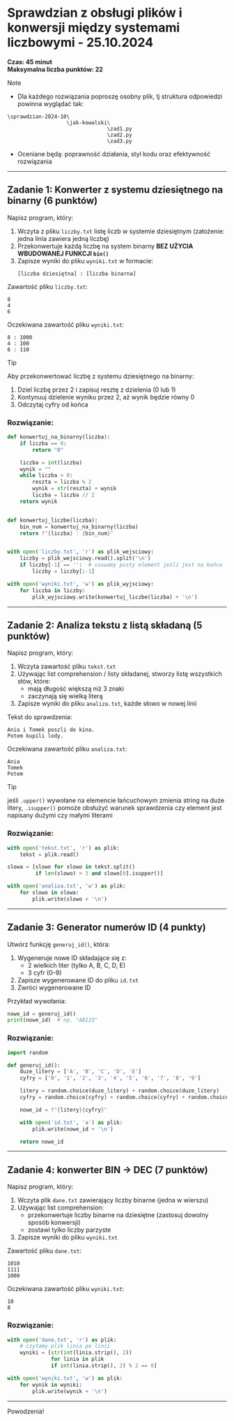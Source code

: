 # Sprawdzian z obsługi plików i konwersji między systemami liczbowymi - 25.10.2024
**Czas: 45 minut**  
**Maksymalna liczba punktów: 22**


> [!NOTE]
> - Dla każdego rozwiązania poproszę osobny plik, tj struktura odpowiedzi powinna wyglądać tak:
> ```
> \sprawdzian-2024-10\
>                    \jak-kowalski\
>                                 \zad1.py
>                                 \zad2.py
>                                 \zad3.py
> ```
> - Oceniane będą: poprawność działania, styl kodu oraz efektywność rozwiązania

---

## Zadanie 1: Konwerter z systemu dziesiętnego na binarny (6 punktów)
Napisz program, który:
1. Wczyta z pliku `liczby.txt` listę liczb w systemie dziesiętnym (założenie: jedna linia zawiera jedną liczbę)
2. Przekonwertuje każdą liczbę na system binarny **BEZ UŻYCIA WBUDOWANEJ FUNKCJI `bin()`**
3. Zapisze wyniki do pliku `wyniki.txt` w formacie:
   ```
   [liczba dziesiętna] : [liczba binarna]
   ```

Zawartość pliku `liczby.txt`:
```
8
4
6
```

Oczekiwana zawartość pliku `wyniki.txt`:
```
8 : 1000
4 : 100
6 : 110
```

> [!TIP]
> Aby przekonwertować liczbę z systemu dziesiętnego na binarny:
> 1. Dziel liczbę przez 2 i zapisuj resztę z dzielenia (0 lub 1)
> 2. Kontynuuj dzielenie wyniku przez 2, aż wynik będzie równy 0
> 3. Odczytaj cyfry od końca

### Rozwiązanie:

```python
def konwertuj_na_binarny(liczba):
    if liczba == 0:
        return "0"

    liczba = int(liczba)
    wynik = ""
    while liczba > 0:
        reszta = liczba % 2
        wynik = str(reszta) + wynik
        liczba = liczba // 2
    return wynik


def konwertuj_liczbe(liczba):
    bin_num = konwertuj_na_binarny(liczba)
    return f"{liczba} : {bin_num}"


with open('liczby.txt', 'r') as plik_wejsciowy:
    liczby = plik_wejsciowy.read().split('\n')
    if liczby[-1] == '':  # usuwamy pusty element jeśli jest na końcu
        liczby = liczby[:-1]

with open('wyniki.txt', 'w') as plik_wyjsciowy:
    for liczba in liczby:
        plik_wyjsciowy.write(konwertuj_liczbe(liczba) + '\n')
```

---

## Zadanie 2: Analiza tekstu z listą składaną (5 punktów)
Napisz program, który:
1. Wczyta zawartość pliku `tekst.txt`
2. Używając list comprehension / listy składanej, stworzy listę wszystkich słów, które:
   - mają długość większą niż 3 znaki
   - zaczynają się wielką literą 
3. Zapisze wyniki do pliku `analiza.txt`, każde słowo w nowej linii

Tekst do sprawdzenia:
```
Ania i Tomek poszli do kina.
Potem kupili lody.
```

Oczekiwana zawartość pliku `analiza.txt`:
```
Ania
Tomek
Potem
```

> [!TIP]
> jeśli `.upper()` wywołane na elemencie łańcuchowym zmienia string na duże litery, `.isupper()` pomoże obsłużyć warunek sprawdzenia czy element jest napisany dużymi czy małymi literami

### Rozwiązanie:

```python
with open('tekst.txt', 'r') as plik:
    tekst = plik.read()

slowa = [slowo for slowo in tekst.split()
         if len(slowo) > 3 and slowo[0].isupper()]

with open('analiza.txt', 'w') as plik:
    for slowo in slowa:
        plik.write(slowo + '\n')
```

---

## Zadanie 3: Generator numerów ID (4 punkty)
Utwórz funkcję `generuj_id()`, która:
1. Wygeneruje nowe ID składające się z:
   - 2 wielkich liter (tylko A, B, C, D, E)
   - 3 cyfr (0-9)
2. Zapisze wygenerowane ID do pliku `id.txt`
3. Zwróci wygenerowane ID

Przykład wywołania:
```python
nowe_id = generuj_id()
print(nowe_id)  # np. "AB123"
```

### Rozwiązanie:

```python
import random

def generuj_id():
    duze_litery = ['A', 'B', 'C', 'D', 'E']
    cyfry = ['0', '1', '2', '3', '4', '5', '6', '7', '8', '9']

    litery = random.choice(duze_litery) + random.choice(duze_litery)
    cyfry = random.choice(cyfry) + random.choice(cyfry) + random.choice(cyfry)

    nowe_id = f"{litery}{cyfry}"

    with open('id.txt', 'a') as plik:
        plik.write(nowe_id + '\n')

    return nowe_id
```

---

## Zadanie 4: konwerter BIN -> DEC (7 punktów)
Napisz program, który:
1. Wczyta plik `dane.txt` zawierający liczby binarne (jedna w wierszu)
2. Używając list comprehension:
   - przekonwertuje liczby binarne na dziesiętne (zastosuj dowolny sposób konwersji)
   - zostawi tylko liczby parzyste
3. Zapisze wyniki do pliku `wyniki.txt`

Zawartość pliku `dane.txt`:
```
1010
1111
1000
```

Oczekiwana zawartość pliku `wyniki.txt`:
```
10
8
```

### Rozwiązanie:

```python
with open('dane.txt', 'r') as plik:
    # czytamy plik linia po linii
    wyniki = [str(int(linia.strip(), 2))
              for linia in plik
              if int(linia.strip(), 2) % 2 == 0]

with open('wyniki.txt', 'w') as plik:
    for wynik in wyniki:
        plik.write(wynik + '\n')
```

---

Powodzenia!
